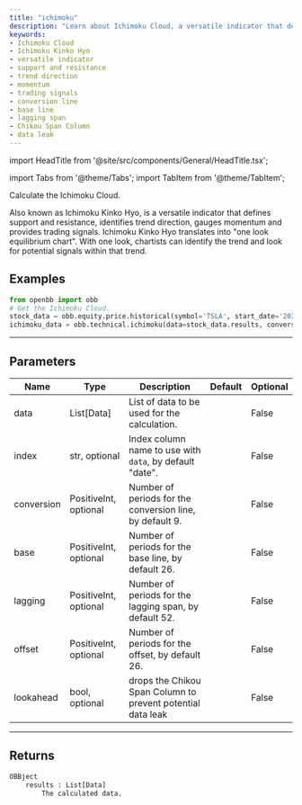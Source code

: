 ```yaml
---
title: "ichimoku"
description: "Learn about Ichimoku Cloud, a versatile indicator that defines support  and resistance, identifies trend direction, gauges momentum, and provides trading  signals. Explore its parameters and usage in Python."
keywords:
- Ichimoku Cloud
- Ichimoku Kinko Hyo
- versatile indicator
- support and resistance
- trend direction
- momentum
- trading signals
- conversion line
- base line
- lagging span
- Chikou Span Column
- data leak
---
```


import HeadTitle from '@site/src/components/General/HeadTitle.tsx';

<HeadTitle title="technical/ichimoku - Reference | OpenBB Platform Docs" />

<!-- markdownlint-disable MD012 MD031 MD033 -->

import Tabs from '@theme/Tabs';
import TabItem from '@theme/TabItem';

Calculate the Ichimoku Cloud.

 Also known as Ichimoku Kinko Hyo, is a versatile indicator that defines support and
 resistance, identifies trend direction, gauges momentum and provides trading
 signals. Ichimoku Kinko Hyo translates into "one look equilibrium chart". With
 one look, chartists can identify the trend and look for potential signals within
 that trend.


Examples
--------

```python
from openbb import obb
# Get the Ichimoku Cloud.
stock_data = obb.equity.price.historical(symbol='TSLA', start_date='2023-01-01', provider='fmp')
ichimoku_data = obb.technical.ichimoku(data=stock_data.results, conversion=9, base=26, lookahead=False)
```

---

## Parameters

<Tabs>

<TabItem value='standard' label='standard'>

| Name | Type | Description | Default | Optional |
| ---- | ---- | ----------- | ------- | -------- |
| data | List[Data] | List of data to be used for the calculation. |  | False |
| index | str, optional | Index column name to use with `data`, by default "date". |  | False |
| conversion | PositiveInt, optional | Number of periods for the conversion line, by default 9. |  | False |
| base | PositiveInt, optional | Number of periods for the base line, by default 26. |  | False |
| lagging | PositiveInt, optional | Number of periods for the lagging span, by default 52. |  | False |
| offset | PositiveInt, optional | Number of periods for the offset, by default 26. |  | False |
| lookahead | bool, optional | drops the Chikou Span Column to prevent potential data leak |  | False |
</TabItem>

</Tabs>

---

## Returns

```python wordwrap
OBBject
    results : List[Data]
        The calculated data.
```

